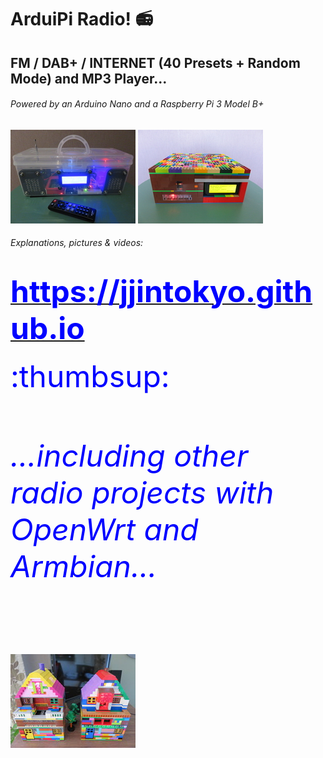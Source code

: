 # ArduiPi Radio! :radio:
## FM / DAB+ / INTERNET (40 Presets + Random Mode) and MP3 Player...
###### *Powered by an Arduino Nano and a Raspberry Pi 3 Model B+*
<p float="left">
   <A HREF="https://jjintokyo.github.io"><IMG SRC="pix/ArduiPi Radio! [ CLEAR ].jpg" ALT="ArduiPi Radio! [ CLEAR ]" WIDTH=200 HEIGHT=150 BORDER=0></A>
   <A HREF="https://jjintokyo.github.io"><IMG SRC="pix/ArduiPi Radio! [ LEGO ].jpg" ALT="ArduiPi Radio! [ LEGO ]" WIDTH=200 HEIGHT=150 BORDER=0></A>
</p>

###### Explanations, pictures & videos:
<p float="left">
   <A HREF="https://jjintokyo.github.io"><FONT SIZE=7 COLOR="Blue"><H1>https://jjintokyo.github.io</H1></A> :thumbsup:
</p>

###### ...including other radio projects with OpenWrt and Armbian...
<p float="left">
   <A HREF="https://jjintokyo.github.io"><IMG SRC="pix/Which one do you prefer (small).jpg" ALT="Which one do you prefer?" WIDTH=200 HEIGHT=150 BORDER=0></A>
</p>
